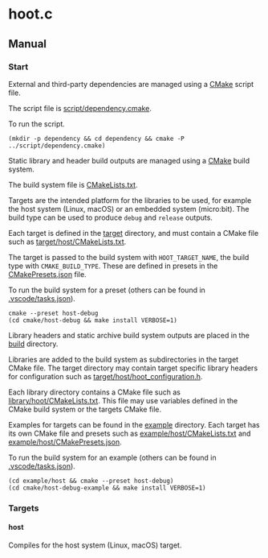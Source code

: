 # hoot.c

## Manual

### Start

External and third-party dependencies are managed using a [CMake](https://cmake.org/) script file.

The script file is [script/dependency.cmake](script/dependency.cmake).

To run the script.

```shell
(mkdir -p dependency && cd dependency && cmake -P ../script/dependency.cmake)
```

Static library and header build outputs are managed using a [CMake](https://cmake.org/) build system.

The build system file is [CMakeLists.txt](CMakeLists.txt).

Targets are the intended platform for the libraries to be used, for example the host system (Linux, macOS) or an embedded system (micro:bit). The build type can be used to produce `debug` and `release` outputs.

Each target is defined in the [target](target) directory, and must contain a CMake file such as [target/host/CMakeLists.txt](target/host/CMakeLists.txt).

The target is passed to the build system with `HOOT_TARGET_NAME`, the build type with `CMAKE_BUILD_TYPE`. These are defined in presets in the [CMakePresets.json](CMakePresets.json) file.

To run the build system for a preset (others can be found in [.vscode/tasks.json](.vscode/tasks.json)).

```shell
cmake --preset host-debug
(cd cmake/host-debug && make install VERBOSE=1)
```

Library headers and static archive build system outputs are placed in the [build](build) directory.

Libraries are added to the build system as subdirectories in the target CMake file. The target directory may contain target specific library headers for configuration such as [target/host/hoot_configuration.h](target/host/hoot_configuration.h).

Each library directory contains a CMake file such as [library/hoot/CMakeLists.txt](library/hoot/CMakeLists.txt). This file may use variables defined in the CMake build system or the targets CMake file.

Examples for targets can be found in the [example](example) directory. Each target has its own CMake file and presets such as [example/host/CMakeLists.txt](example/host/CMakeLists.txt) and [example/host/CMakePresets.json](example/host/CMakePresets.json).

To run the build system for an example (others can be found in [.vscode/tasks.json](.vscode/tasks.json)).

```shell
(cd example/host && cmake --preset host-debug)
(cd cmake/host-debug-example && make install VERBOSE=1)
```

### Targets

#### host

Compiles for the host system (Linux, macOS) target.
